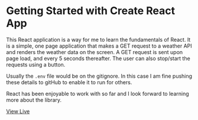 # Getting Started with Create React App

This React application is a way for me to learn the fundamentals of React. It is a simple, one page application that makes a GET request to a weather API and renders the weather data on the screen. A GET request is sent upon page load, and every 5 seconds thereafter. The user can also stop/start the requests using a button.

Usually the `.env` file would be on the gitignore. In this case I am fine pushing these details to gitHub to enable it to run for others.

React has been enjoyable to work with so far and I look forward to learning more about the library.

[View Live](https://kasugaijin.github.io/React-Weather-App/)
